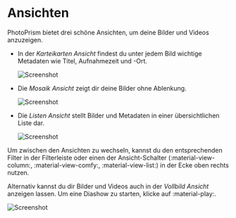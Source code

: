 # Ansichten #
PhotoPrism bietet drei schöne Ansichten, um deine Bilder und Videos anzuzeigen.

* In der *Karteikarten Ansicht* findest du unter jedem Bild wichtige Metadaten wie Titel, Aufnahmezeit und -Ort.

    ![Screenshot](img/card.png)

* Die *Mosaik Ansicht* zeigt dir deine Bilder ohne Ablenkung.

    ![Screenshot](img/mosaic.png)
    
* Die *Listen Ansicht* stellt Bilder und Metadaten in einer übersichtlichen Liste dar.

    ![Screenshot](img/list.png)

Um zwischen den Ansichten zu wechseln, kannst du den entsprechenden Filter in der Filterleiste oder einen der Ansicht-Schalter (:material-view-column:, :material-view-comfy:, :material-view-list:) in der Ecke oben rechts nutzen.

Alternativ kannst du dir Bilder und Videos auch in der *Vollbild Ansicht* anzeigen lassen. Um eine Diashow zu starten, klicke auf :material-play:.

![Screenshot](img/slideshow.png)
